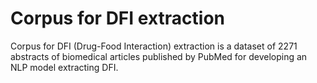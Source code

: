 # Corpus for DFI extraction

Corpus for DFI (Drug-Food Interaction) extraction is a dataset of 2271 abstracts of biomedical articles published by PubMed for developing an NLP model extracting DFI.

